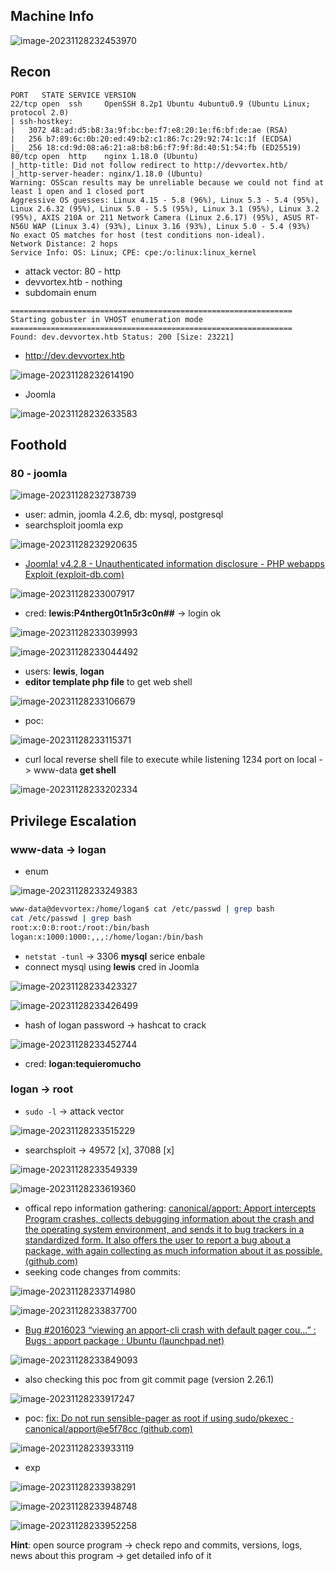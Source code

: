 ## Machine Info

![image-20231128232453970](./Devvortex.assets/image-20231128232453970.png)

## Recon

```
PORT   STATE SERVICE VERSION
22/tcp open  ssh     OpenSSH 8.2p1 Ubuntu 4ubuntu0.9 (Ubuntu Linux; protocol 2.0)
| ssh-hostkey:
|   3072 48:ad:d5:b8:3a:9f:bc:be:f7:e8:20:1e:f6:bf:de:ae (RSA)
|   256 b7:89:6c:0b:20:ed:49:b2:c1:86:7c:29:92:74:1c:1f (ECDSA)
|_  256 18:cd:9d:08:a6:21:a8:b8:b6:f7:9f:8d:40:51:54:fb (ED25519)
80/tcp open  http    nginx 1.18.0 (Ubuntu)
|_http-title: Did not follow redirect to http://devvortex.htb/
|_http-server-header: nginx/1.18.0 (Ubuntu)
Warning: OSScan results may be unreliable because we could not find at least 1 open and 1 closed port
Aggressive OS guesses: Linux 4.15 - 5.8 (96%), Linux 5.3 - 5.4 (95%), Linux 2.6.32 (95%), Linux 5.0 - 5.5 (95%), Linux 3.1 (95%), Linux 3.2 (95%), AXIS 210A or 211 Network Camera (Linux 2.6.17) (95%), ASUS RT-N56U WAP (Linux 3.4) (93%), Linux 3.16 (93%), Linux 5.0 - 5.4 (93%)
No exact OS matches for host (test conditions non-ideal).
Network Distance: 2 hops
Service Info: OS: Linux; CPE: cpe:/o:linux:linux_kernel
```

- attack vector: 80 - http
- devvortex.htb - nothing
- subdomain enum

```
===============================================================
Starting gobuster in VHOST enumeration mode
===============================================================
Found: dev.devvortex.htb Status: 200 [Size: 23221]
```

- http://dev.devvortex.htb

![image-20231128232614190](./Devvortex.assets/image-20231128232614190.png)

- Joomla

![image-20231128232633583](./Devvortex.assets/image-20231128232633583.png)

## Foothold

### 80 - joomla

![image-20231128232738739](./Devvortex.assets/image-20231128232738739.png)

- user: admin, joomla 4.2.6, db: mysql, postgresql
- searchsploit joomla exp

![image-20231128232920635](./Devvortex.assets/image-20231128232920635.png)

- [Joomla! v4.2.8 - Unauthenticated information disclosure - PHP webapps Exploit (exploit-db.com)](https://www.exploit-db.com/exploits/51334)

![image-20231128233007917](./Devvortex.assets/image-20231128233007917.png)

- cred: **lewis:P4ntherg0t1n5r3c0n##** -> login ok

![image-20231128233039993](./Devvortex.assets/image-20231128233039993.png)

![image-20231128233044492](./Devvortex.assets/image-20231128233044492.png)

- users: **lewis**, **logan**
- **editor template php file** to get web shell

![image-20231128233106679](./Devvortex.assets/image-20231128233106679.png)

- poc:

![image-20231128233115371](./Devvortex.assets/image-20231128233115371.png)

- curl local reverse shell file to execute while listening 1234 port on local -> www-data **get shell**

![image-20231128233202334](./Devvortex.assets/image-20231128233202334.png)

## Privilege Escalation

### www-data -> logan

- enum

![image-20231128233249383](./Devvortex.assets/image-20231128233249383.png)

```bash
www-data@devvortex:/home/logan$ cat /etc/passwd | grep bash
cat /etc/passwd | grep bash
root:x:0:0:root:/root:/bin/bash
logan:x:1000:1000:,,,:/home/logan:/bin/bash
```

- `netstat -tunl` -> 3306 **mysql** serice enbale
- connect mysql using **lewis** cred in Joomla

![image-20231128233423327](./Devvortex.assets/image-20231128233423327.png)

![image-20231128233426499](./Devvortex.assets/image-20231128233426499.png)

- hash of logan password -> hashcat to crack

![image-20231128233452744](./Devvortex.assets/image-20231128233452744.png)

- cred: **logan:tequieromucho**

### logan -> root

- `sudo -l` -> attack vector

![image-20231128233515229](./Devvortex.assets/image-20231128233515229.png)

- searchsploit -> 49572 [x], 37088 [x]

![image-20231128233549339](./Devvortex.assets/image-20231128233549339.png)

![image-20231128233619360](./Devvortex.assets/image-20231128233619360.png)

- offical repo information gathering: [canonical/apport: Apport intercepts Program crashes, collects debugging information about the crash and the operating system environment, and sends it to bug trackers in a standardized form. It also offers the user to report a bug about a package, with again collecting as much information about it as possible. (github.com)](https://github.com/canonical/apport)
- seeking code changes from commits:

![image-20231128233714980](./Devvortex.assets/image-20231128233714980.png)

![image-20231128233837700](./Devvortex.assets/image-20231128233837700.png)

- [Bug #2016023 “viewing an apport-cli crash with default pager cou...” : Bugs : apport package : Ubuntu (launchpad.net)](https://bugs.launchpad.net/ubuntu/+source/apport/+bug/2016023)

![image-20231128233849093](./Devvortex.assets/image-20231128233849093.png)

- also checking this poc from git commit page (version 2.26.1)

![image-20231128233917247](./Devvortex.assets/image-20231128233917247.png)

- poc: [fix: Do not run sensible-pager as root if using sudo/pkexec · canonical/apport@e5f78cc (github.com)](https://github.com/canonical/apport/commit/e5f78cc89f1f5888b6a56b785dddcb0364c48ecb)

![image-20231128233933119](./Devvortex.assets/image-20231128233933119.png)

- exp

![image-20231128233938291](./Devvortex.assets/image-20231128233938291.png)

![image-20231128233948748](./Devvortex.assets/image-20231128233948748.png)

![image-20231128233952258](./Devvortex.assets/image-20231128233952258.png)

**Hint**: open source program -> check repo and commits, versions, logs, news about this program -> get detailed info of it
